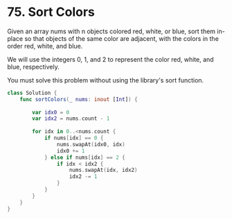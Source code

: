 # 75. Sort Colors

Given an array nums with n objects colored red, white, or blue, sort them in-place so that objects of the same color are adjacent, with the colors in the order red, white, and blue.

We will use the integers 0, 1, and 2 to represent the color red, white, and blue, respectively.

You must solve this problem without using the library's sort function.

```swift 
class Solution {
    func sortColors(_ nums: inout [Int]) {
        
        var idx0 = 0
        var idx2 = nums.count - 1 
        
        for idx in 0..<nums.count {
            if nums[idx] == 0 {
                nums.swapAt(idx0, idx)
                idx0 += 1
            } else if nums[idx] == 2 {
                if idx < idx2 {
                    nums.swapAt(idx, idx2)
                    idx2 -= 1
                }
            }
        }
    }
}


```
